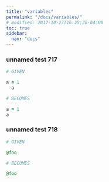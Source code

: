 ```yaml
---
title: "variables"
permalink: "/docs/variables/"
# modified: 2017-10-27T16:25:30-04:00
toc: true
sidebar:
  nav: "docs"
---
```

### unnamed test 717
```ruby
# GIVEN

a = 1
  a

```
```ruby
# BECOMES

a = 1
a
```
### unnamed test 718
```ruby
# GIVEN

@foo

```
```ruby
# BECOMES

@foo
```
